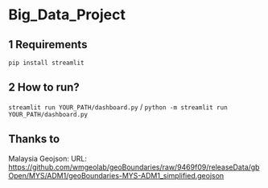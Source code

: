 # Big_Data_Project
## 1 Requirements
`pip install streamlit`
## 2 How to run?
`streamlit run YOUR_PATH/dashboard.py` / `python -m streamlit run YOUR_PATH/dashboard.py`

## Thanks to
Malaysia Geojson:
URL: https://github.com/wmgeolab/geoBoundaries/raw/9469f09/releaseData/gbOpen/MYS/ADM1/geoBoundaries-MYS-ADM1_simplified.geojson
